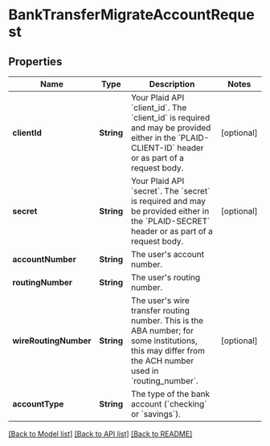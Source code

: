 # BankTransferMigrateAccountRequest

## Properties
Name | Type | Description | Notes
------------ | ------------- | ------------- | -------------
**clientId** | **String** | Your Plaid API &#x60;client_id&#x60;. The &#x60;client_id&#x60; is required and may be provided either in the &#x60;PLAID-CLIENT-ID&#x60; header or as part of a request body. | [optional] 
**secret** | **String** | Your Plaid API &#x60;secret&#x60;. The &#x60;secret&#x60; is required and may be provided either in the &#x60;PLAID-SECRET&#x60; header or as part of a request body. | [optional] 
**accountNumber** | **String** | The user&#39;s account number. | 
**routingNumber** | **String** | The user&#39;s routing number. | 
**wireRoutingNumber** | **String** | The user&#39;s wire transfer routing number. This is the ABA number; for some institutions, this may differ from the ACH number used in &#x60;routing_number&#x60;. | [optional] 
**accountType** | **String** | The type of the bank account (&#x60;checking&#x60; or &#x60;savings&#x60;). | 

[[Back to Model list]](../README.md#documentation-for-models) [[Back to API list]](../README.md#documentation-for-api-endpoints) [[Back to README]](../README.md)


